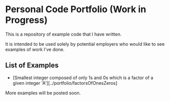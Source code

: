 # Personal Code Portfolio (Work in Progress)

This is a repository of example code that I have written.

It is intended to be used solely by potential employers who would like to see examples of work I've done.

## List of Examples

- [Smallest integer composed of only 1s and 0s which is a factor of a given integer 'A'][../portfolio/factorsOfOnesZeros]

More examples will be posted soon.
